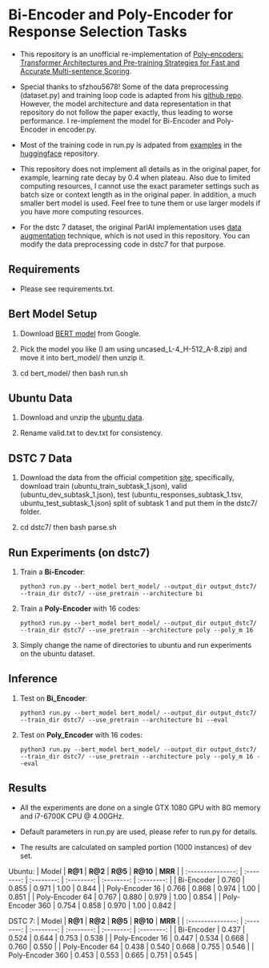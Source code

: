 # Bi-Encoder and Poly-Encoder for Response Selection Tasks

- This repository is an unofficial re-implementation of [Poly-encoders: Transformer Architectures and Pre-training Strategies for Fast and Accurate Multi-sentence Scoring](https://arxiv.org/abs/1905.01969v2).

- Special thanks to sfzhou5678! Some of the data preprocessing (dataset.py) and training loop code is adapted from his [github repo](https://github.com/sfzhou5678/PolyEncoder). However, the model architecture and data representation in that repository do not follow the paper exactly, thus leading to worse performance. I re-implement the model for Bi-Encoder and Poly-Encoder in encoder.py.

- Most of the training code in run.py is adpated from [examples](https://github.com/huggingface/transformers/blob/5bfcd0485ece086ebcbed2d008813037968a9e58/examples/run_glue.py?fbclid=IwAR3BlKIJYak659a6X12gsYOMs1JJPtnsdFUmn93CovwTJ5VXQZX1TK78yGo#L102) in the [huggingface](https://github.com/huggingface/transformers) repository.

- This repository does not implement all details as in the original paper, for example, learning rate decay by 0.4 when plateau. Also due to limited computing resources, I cannot use the exact parameter settings such as batch size or context length as in the original paper. In addition, a much smaller bert model is used. Feel free to tune them or use larger models if you have more computing resources.

- For the dstc 7 dataset, the original ParlAI implementation uses [data augmentation](https://github.com/facebookresearch/ParlAI/issues/2306#issuecomment-571284065) technique, which is not used in this repository. You can modify the data preprocessing code in dstc7 for that purpose.

## Requirements

- Please see requirements.txt.

## Bert Model Setup

1. Download [BERT model](https://storage.googleapis.com/bert_models/2020_02_20/all_bert_models.zip) from Google.

2. Pick the model you like (I am using uncased_L-4_H-512_A-8.zip) and move it into bert_model/ then unzip it.

3. cd bert_model/ then bash run.sh

## Ubuntu Data

1. Download and unzip the [ubuntu data](https://www.dropbox.com/s/2fdn26rj6h9bpvl/ubuntudata.zip?dl=0).

2. Rename valid.txt to dev.txt for consistency.

## DSTC 7 Data

1. Download the data from the official competition [site](https://ibm.github.io/dstc-noesis/public/datasets.html), specifically, download train (ubuntu_train_subtask_1.json), valid (ubuntu_dev_subtask_1.json), test (ubuntu_responses_subtask_1.tsv, ubuntu_test_subtask_1.json) split of subtask 1 and put them in the dstc7/ folder.

2. cd dstc7/ then bash parse.sh

## Run Experiments (on dstc7)

1. Train a **Bi-Encoder**:

   ```shell
   python3 run.py --bert_model bert_model/ --output_dir output_dstc7/ --train_dir dstc7/ --use_pretrain --architecture bi
   ```

2. Train a **Poly-Encoder** with 16 codes:

   ```shell
   python3 run.py --bert_model bert_model/ --output_dir output_dstc7/ --train_dir dstc7/ --use_pretrain --architecture poly --poly_m 16
   ```

3. Simply change the name of directories to ubuntu and run experiments on the ubuntu dataset.

## Inference

1. Test on **Bi_Encoder**:

   ```shell
   python3 run.py --bert_model bert_model/ --output_dir output_dstc7/ --train_dir dstc7/ --use_pretrain --architecture bi --eval
   ```

2. Test on **Poly_Encoder** with 16 codes:

   ```shell
   python3 run.py --bert_model bert_model/ --output_dir output_dstc7/ --train_dir dstc7/ --use_pretrain --architecture poly --poly_m 16 --eval
   ```

## Results

- All the experiments are done on a single GTX 1080 GPU with 8G memory and i7-6700K CPU @ 4.00GHz.

- Default parameters in run.py are used, please refer to run.py for details.

- The results are calculated on sampled portion (1000 instances) of dev set.

Ubuntu:
|       Model       |   **R@1**  |   **R@2**  |  **R@5**   |  **R@10**  |  **MRR**   |
| :---------------: | :--------: | :--------: | :--------: | :--------: | :--------: |
|    Bi-Encoder     |   0.760    |   0.855    |   0.971    |   1.00     |   0.844    |
| Poly-Encoder  16  |   0.766    |   0.868    |   0.974    |   1.00     |   0.851    |
| Poly-Encoder  64  |   0.767    |   0.880    |   0.979    |   1.00     |   0.854    |
| Poly-Encoder  360 |   0.754    |   0.858    |   0.970    |   1.00     |   0.842    |

DSTC 7:
|       Model       |   **R@1**  |   **R@2**  |  **R@5**   |  **R@10**  |  **MRR**   |
| :---------------: | :--------: | :--------: | :--------: | :--------: | :--------: |
|    Bi-Encoder     |   0.437    |   0.524    |   0.644    |   0.753    |   0.538    |
| Poly-Encoder  16  |   0.447    |   0.534    |   0.668    |   0.760    |   0.550    |
| Poly-Encoder  64  |   0.438    |   0.540    |   0.668    |   0.755    |   0.546    |
| Poly-Encoder  360 |   0.453    |   0.553    |   0.665    |   0.751    |   0.545    |

